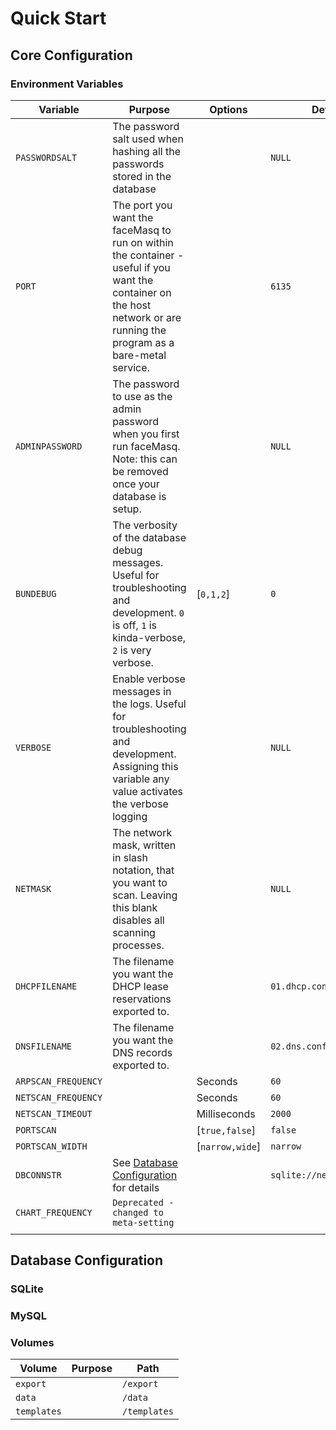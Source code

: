 # Quick Start

## Core Configuration

### Environment Variables

| Variable            | Purpose                                                                                                                                                                  | Options         | Default                   | Example          |
|---------------------|--------------------------------------------------------------------------------------------------------------------------------------------------------------------------|-----------------|---------------------------|------------------|
| `PASSWORDSALT`      | The password salt used when hashing all the passwords stored in the database                                                                                             |                 | `NULL`                    | `changeme`       |
| `PORT`              | The port you want the faceMasq to run on within the container - useful if you want the container on the host network or are running the program as a bare-metal service. |                 | `6135`                    | `8080`           |
| `ADMINPASSWORD`     | The password to use as the admin password when you first run faceMasq. Note: this can be removed once your database is setup.                                            |                 | `NULL`                    |                  |
| `BUNDEBUG`          | The verbosity of the database debug messages. Useful for troubleshooting and development. `0` is off, `1` is kinda-verbose, `2` is very verbose.                         | [`0,1,2`]       | `0`                       |                  |
| `VERBOSE`           | Enable verbose messages in the logs. Useful for troubleshooting and development. Assigning this variable any value activates the verbose logging                         |                 | `NULL`                    | `y`              |
| `NETMASK`           | The network mask, written in slash notation, that you want to scan. Leaving this blank disables all scanning processes.                                                  |                 | `NULL`                    | `192.168.0.0/24` |
| `DHCPFILENAME`      | The filename you want the DHCP lease reservations exported to.                                                                                                           |                 | `01.dhcp.conf`            |                  |
| `DNSFILENAME`       | The filename you want the DNS records exported to.                                                                                                                       |                 | `02.dns.conf`             |                  |
| `ARPSCAN_FREQUENCY` |                                                                                                                                                                          | Seconds         | `60`                      |                  |
| `NETSCAN_FREQUENCY` |                                                                                                                                                                          | Seconds         | `60`                      |                  |
| `NETSCAN_TIMEOUT`   |                                                                                                                                                                          | Milliseconds    | `2000`                    |                  |
| `PORTSCAN`          |                                                                                                                                                                          | [`true,false`]  | `false`                   |                  |
| `PORTSCAN_WIDTH`    |                                                                                                                                                                          | [`narrow,wide`] | `narrow`                  |                  |
| `DBCONNSTR`         | See [Database Configuration](#database-configuration) for details                                                                                                        |                 | `sqlite://network.sqlite` |                  |
| `CHART_FREQUENCY`   | `Deprecated - changed to meta-setting`                                                                                                                                   |                 |                           |                  |
|                     |                                                                                                                                                                          |                 |                           |                  |

## Database Configuration

### SQLite

### MySQL

### Volumes

| Volume      | Purpose | Path         |
|-------------|---------|--------------|
| `export`    |         | `/export`    |
| `data`      |         | `/data`      |
| `templates` |         | `/templates` |
